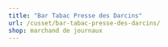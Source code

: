 ```yaml
---
title: "Bar Tabac Presse des Darcins"
url: /cusset/bar-tabac-presse-des-darcins/
shop: marchand de journaux
---
```

